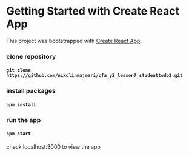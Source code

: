 # Getting Started with Create React App

This project was bootstrapped with [Create React App](https://github.com/facebook/create-react-app).

### clone repository 
#### `git clone  https://github.com/nikolinmajmari/cfa_y2_lesson7_studenttodo2.git`

### install packages 
#### `npm install`

### run the app 
#### `npm start`

check localhost:3000 to view the app
